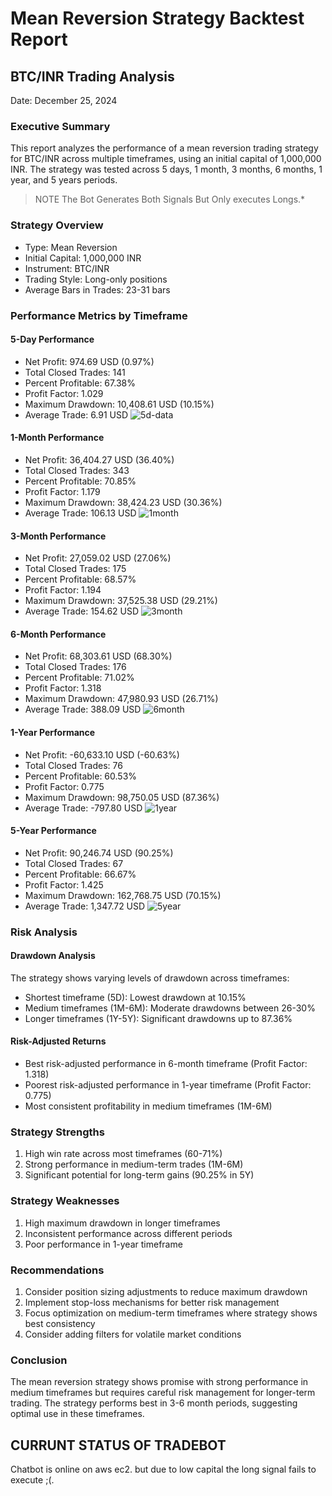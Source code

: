 # Mean Reversion Strategy Backtest Report
## BTC/INR Trading Analysis
Date: December 25, 2024

### Executive Summary
This report analyzes the performance of a mean reversion trading strategy for BTC/INR across multiple timeframes, using an initial capital of 1,000,000 INR. The strategy was tested across 5 days, 1 month, 3 months, 6 months, 1 year, and 5 years periods.

> NOTE 
> The Bot Generates Both Signals But Only executes Longs.*





### Strategy Overview
- Type: Mean Reversion
- Initial Capital: 1,000,000 INR
- Instrument: BTC/INR
- Trading Style: Long-only positions
- Average Bars in Trades: 23-31 bars

### Performance Metrics by Timeframe

#### 5-Day Performance
- Net Profit: 974.69 USD (0.97%)
- Total Closed Trades: 141
- Percent Profitable: 67.38%
- Profit Factor: 1.029
- Maximum Drawdown: 10,408.61 USD (10.15%)
- Average Trade: 6.91 USD
![5d-data](./pics/5d.png) 

#### 1-Month Performance
- Net Profit: 36,404.27 USD (36.40%)
- Total Closed Trades: 343
- Percent Profitable: 70.85%
- Profit Factor: 1.179
- Maximum Drawdown: 38,424.23 USD (30.36%)
- Average Trade: 106.13 USD
![1month](./pics/241225_15h16m46s_screenshot.png)

#### 3-Month Performance
- Net Profit: 27,059.02 USD (27.06%)
- Total Closed Trades: 175
- Percent Profitable: 68.57%
- Profit Factor: 1.194
- Maximum Drawdown: 37,525.38 USD (29.21%)
- Average Trade: 154.62 USD
![3month](./pics/241225_15h17m54s_screenshot.png) 

#### 6-Month Performance
- Net Profit: 68,303.61 USD (68.30%)
- Total Closed Trades: 176
- Percent Profitable: 71.02%
- Profit Factor: 1.318
- Maximum Drawdown: 47,980.93 USD (26.71%)
- Average Trade: 388.09 USD
![6month](./pics/241225_15h18m44s_screenshot.png) 

#### 1-Year Performance
- Net Profit: -60,633.10 USD (-60.63%)
- Total Closed Trades: 76
- Percent Profitable: 60.53%
- Profit Factor: 0.775
- Maximum Drawdown: 98,750.05 USD (87.36%)
- Average Trade: -797.80 USD
![1year](./pics/241225_15h19m42s_screenshot.png) 

#### 5-Year Performance
- Net Profit: 90,246.74 USD (90.25%)
- Total Closed Trades: 67
- Percent Profitable: 66.67%
- Profit Factor: 1.425
- Maximum Drawdown: 162,768.75 USD (70.15%)
- Average Trade: 1,347.72 USD
![5year](./pics/241225_15h20m30s_screenshot.png) 

### Risk Analysis

#### Drawdown Analysis
The strategy shows varying levels of drawdown across timeframes:
- Shortest timeframe (5D): Lowest drawdown at 10.15%
- Medium timeframes (1M-6M): Moderate drawdowns between 26-30%
- Longer timeframes (1Y-5Y): Significant drawdowns up to 87.36%

#### Risk-Adjusted Returns
- Best risk-adjusted performance in 6-month timeframe (Profit Factor: 1.318)
- Poorest risk-adjusted performance in 1-year timeframe (Profit Factor: 0.775)
- Most consistent profitability in medium timeframes (1M-6M)

### Strategy Strengths
1. High win rate across most timeframes (60-71%)
2. Strong performance in medium-term trades (1M-6M)
3. Significant potential for long-term gains (90.25% in 5Y)

### Strategy Weaknesses
1. High maximum drawdown in longer timeframes
2. Inconsistent performance across different periods
3. Poor performance in 1-year timeframe

### Recommendations
1. Consider position sizing adjustments to reduce maximum drawdown
2. Implement stop-loss mechanisms for better risk management
3. Focus optimization on medium-term timeframes where strategy shows best consistency
4. Consider adding filters for volatile market conditions

### Conclusion
The mean reversion strategy shows promise with strong performance in medium timeframes but requires careful risk management for longer-term trading. The strategy performs best in 3-6 month periods, suggesting optimal use in these timeframes.

## CURRUNT STATUS OF TRADEBOT

Chatbot is online on aws ec2.
but due to low capital the long signal fails to execute ;(.


